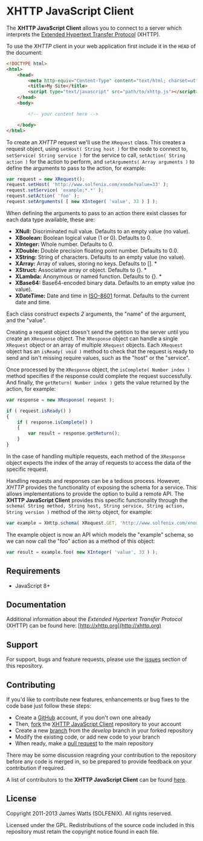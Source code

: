 XHTTP JavaScript Client
=======================

The **XHTTP JavaScript Client** allows you to connect to a server which interprets the [Extended Hypertext Transfer Protocol](http://xhttp.org) (XHTTP).

To use the *XHTTP* client in your web application first include it in the ```HEAD``` of the document:

```html
<!DOCTYPE html>
<html>
	<head>
		<meta http-equiv="Content-Type" content="text/html; charset=utf-8"/>
		<title>My Site</title>
		<script type="text/javascript" src="path/to/xhttp.js"></script>
	</head>
	<body>

		<!-- your content here -->

	</body>
</html>
```

To create an *XHTTP* request we'll use the ```XRequest``` class. This creates a request object, using ```setHost( String host )``` for the node to connect to, ```setService( String service )``` for the service to call, ```setAction( String action )``` for the action to perform, and ```setArguments( Array arguments )``` to define the arguments to pass to the action, for example:

```javascript
var request = new XRequest();
request.setHost( 'http://www.solfenix.com/xnode?value=33' );
request.setService( 'example;*.*' );
request.setAction( 'foo' );
request.setArguments( [ new XInteger( 'value', 33 ) ] );
```

When defining the arguments to pass to an action there exist classes for each data type available, these are:

* **XNull:** Discriminated null value. Defaults to an empty value (no value).
* **XBoolean:** Boolean logical value (1 or 0). Defaults to 0.
* **XInteger:** Whole number. Defaults to 0.
* **XDouble:** Double precision floating point number. Defaults to 0.0.
* **XString:** String of characters. Defaults to an empty value (no value).
* **XArray:** Array of values, storing no keys. Defaults to []. *
* **XStruct:** Associative array or object. Defaults to {}. *
* **XLambda:** Anonymous or named function. Defaults to {}. *
* **XBase64:** Base64-encoded binary data. Defaults to an empty value (no value).
* **XDateTime:** Date and time in [ISO-8601](http://en.wikipedia.org/wiki/ISO_8601) format. Defaults to the current date and time.

Each class construct expects *2* arguments, the "name" of the argument, and the "value".

Creating a request object doesn't send the petition to the server until you create an ```XResponse``` object. The ```XResponse``` object can handle a single ```XRequest``` object or an array of multiple ```XRequest``` objects. Each ```XRequest``` object has an ```isReady( void )``` method to check that the request is ready to send and isn't missing require values, such as the "host" or the "service".

Once processed by the ```XResponse``` object, the ```isComplete( Number index )``` method specifies if the response could complete the request successfully. And finally, the ```getReturn( Number index )``` gets the value returned by the action, for example:

```javascript
var response = new XResponse( request );

if ( request.isReady() )
{
	if ( response.isComplete() )
	{
		var result = response.getReturn();
	}
}
```

In the case of handling multiple requests, each method of the ```XResponse``` object expects the index of the array of requests to access the data of the specific request.

Handling requests and responses can be a tedious process. However, *XHTTP* provides the functionality of exposing the schema for a service. This allows implementations to provide the option to build a remote API. The **XHTTP JavaScript Client** provides this specific functionality through the ```schema( String method, String host, String service, String action, String version )``` method of the ```XHttp``` object, for example:

```javascript
var example = XHttp.schema( XRequest.GET, 'http://www.solfenix.com/xnode', 'example', '1.*' );
```

The example object is now an API which models the "example" schema, so we can now call the "foo" action as a method of this object:

```javascript
var result = example.foo( new XInteger( 'value', 33 ) );
```

Requirements
------------

* JavaScript 8+

Documentation
-------------

Additional information about the *Extended Hypertext Transfer Protocol* (XHTTP) can be found here: [http://xhttp.org](http://xhttp.org)

Support
-------

For support, bugs and feature requests, please use the [issues](https://github.com/SOLFENIX/xhttp-js/issues) section of this repository.

Contributing
------------

If you'd like to contribute new features, enhancements or bug fixes to the code base just follow these steps:

* Create a [GitHub](https://github.com/signup/free) account, if you don't own one already
* Then, [fork](https://help.github.com/articles/fork-a-repo) the [XHTTP JavaScript Client](https://github.com/SOLFENIX/xhttp-js) repository to your account
* Create a new [branch](https://help.github.com/articles/creating-and-deleting-branches-within-your-repository) from the *develop* branch in your forked repository
* Modify the existing code, or add new code to your branch
* When ready, make a [pull request](http://help.github.com/send-pull-requests/) to the main repository

There may be some discussion reagrding your contribution to the repository before any code is merged in, so be prepared to provide feedback on your contribution if required.

A list of contributors to the **XHTTP JavaScript Client** can be found [here](https://github.com/SOLFENIX/xhttp-js/contributors).

License
-------

Copyright 2011-2013 James Watts (SOLFENIX). All rights reserved.

Licensed under the GPL. Redistributions of the source code included in this repository must retain the copyright notice found in each file.

